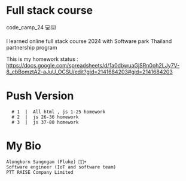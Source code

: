 # Full stack course

 code_camp_24 💻⌨️

I learned online full stack course 2024 with Software park Thailand partnership program

This is my homework status : https://docs.google.com/spreadsheets/d/1a0dbwuaGjSRn0oh2LJy7V-8_cbBomztA2-aJuU_OCSU/edit?gid=2141684203#gid=2141684203 


# Push Version
      # 1  |  All html , js 1-25 homework
      # 2  |  js 26-36 homework
      # 3  |  js 37-80 homework



# My Bio
    Alongkorn Sangngam (Fluke) 👨🤖☀️
    Software engineer (IoT and software team)
    PTT RAISE Company Limited





